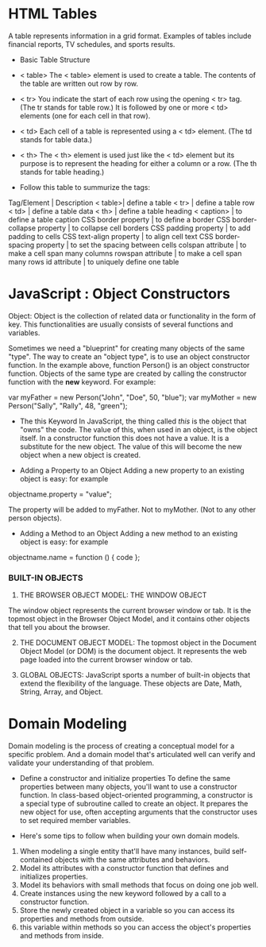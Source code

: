 
# HTML Tables

A table represents information in a grid format.
Examples of tables include financial reports, TV
schedules, and sports results.

* Basic Table Structure
- < table>
The < table> element is used
to create a table. The contents
of the table are written out row
by row.

- < tr>
You indicate the start of each
row using the opening < tr> tag.
(The tr stands for table row.)
It is followed by one or more
< td> elements (one for each cell
in that row).

- < td>
Each cell of a table is
represented using a < td>
element. (The td stands for
table data.)

- < th>
The < th> element is used just
like the < td> element but its
purpose is to represent the
heading for either a column or
a row. (The th stands for table
heading.)

* Follow this table to summurize the tags:

Tag/Element | Description
 < table>|  define a table
 < tr> |  define a table row
< td> |   define a table data
< th> |  define a table heading
 < caption> | to define a table caption
 CSS border property | to define a border
CSS border-collapse property | to collapse cell borders
CSS padding property | to add padding to cells
CSS text-align property |  to align cell text
CSS border-spacing property | to set the spacing between cells
colspan attribute | to make a cell span many columns
rowspan attribute | to make a cell span many rows
 id attribute | to uniquely define one table


# JavaScript : Object Constructors
Object: Object is the collection of related data or functionality in the form of key. This functionalities are usually consists of several functions and variables.

Sometimes we need a "blueprint" for creating many objects of the same "type". The way to create an "object type", is to use an object constructor function. In the example above, function Person() is an object constructor function. Objects of the same type are created by calling the constructor function with the **new** keyword. For example:

var myFather = new Person("John", "Doe", 50, "blue");
var myMother = new Person("Sally", "Rally", 48, "green");


* The this Keyword
In JavaScript, the thing called *this* is the object that "owns" the code. The value of this, when used in an object, is the object itself. In a constructor function this does not have a value. It is a substitute for the new object. The value of this will become the new object when a new object is created.

* Adding a Property to an Object
Adding a new property to an existing object is easy: for example

objectname.property = "value";

The property will be added to myFather. Not to myMother. (Not to any other person objects).

* Adding a Method to an Object
Adding a new method to an existing object is easy: for example

objectname.name = function () {
  code
};

### BUILT-IN OBJECTS

1. THE BROWSER OBJECT MODEL: THE WINDOW OBJECT

The window object represents the current
browser window or tab. It is the topmost object
in the Browser Object Model, and it contains
other objects that tell you about the browser. 

2. THE DOCUMENT OBJECT MODEL:
The topmost object in the Document Object Model (or DOM) is the
document object. It represents the web page loaded into the current
browser window or tab.

3. GLOBAL OBJECTS: 
JavaScript sports a number of built-in objects that extend the flexibility of the language. These objects are Date, Math, String, Array, and Object. 




# Domain Modeling
Domain modeling is the process of creating a conceptual model for a specific problem. And a domain model that's articulated well can verify and validate your understanding of that problem.

* Define a constructor and initialize properties
To define the same properties between many objects, you'll want to use a constructor function. In class-based object-oriented programming, a constructor is a special type of subroutine called to create an object. It prepares the new object for use, often accepting arguments that the constructor uses to set required member variables.

* Here's some tips to follow when building your own domain models.

1. When modeling a single entity that'll have many instances, build self-contained objects with the same attributes and behaviors.
2. Model its attributes with a constructor function that defines and initializes properties.
3. Model its behaviors with small methods that focus on doing one job well.
4. Create instances using the new keyword followed by a call to a constructor function.
5. Store the newly created object in a variable so you can access its properties and methods from outside.
6. this variable within methods so you can access the object's properties and methods from inside.












